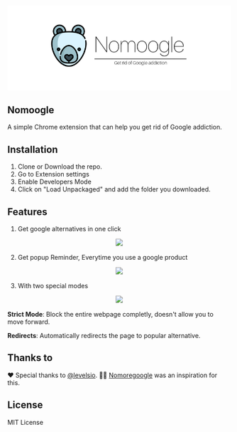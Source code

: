 ![](img/Nomoogle-Banner.png)


## Nomoogle
 A simple Chrome extension that can help you get rid of Google addiction.

## Installation
1. Clone or Download the repo.
2. Go to Extension settings
3. Enable Developers Mode
4. Click on "Load Unpackaged" and add the folder you downloaded.

## Features

1. Get google alternatives in one click

<div align="center">
    <img src="https://i.imgur.com/nLTNIsC.png">
</div>

	
2. Get popup Reminder, Everytime you use a google product

<div align="center">
    <img src="https://media.giphy.com/media/35HW3hYhZns3Xs0i3G/giphy.gif">
</div>

3. With two special modes 

<div align="center">
    <img src="https://i.imgur.com/k3EGWe6.png">
</div>

 
 **Strict Mode**: Block the entire webpage completly, doesn't allow you to move forward.

 **Redirects**: Automatically redirects the page to popular alternative.

 ## Thanks to
 ❤️ Special thanks to [@levelsio](https://twitter.com/levelsio). 🙅‍♀️ [Nomoregoogle](nomoregoogle.com) was an inspiration for this.

 ## License
 MIT License


